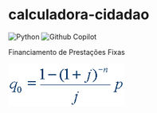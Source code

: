 # calculadora-cidadao

![Python](https://img.shields.io/badge/Python-FFD43B?style=flat&logo=python&logoColor=blue) ![Github Copilot](https://img.shields.io/badge/Copilot-000000?style=flat&logo=githubcopilot&logoColor=white)

Financiamento de Prestações Fixas

![Calculo - q0 = (((1 - (1 + j) ** -n)) / j) * p](img/image_calc_met_financiamento.gif)
